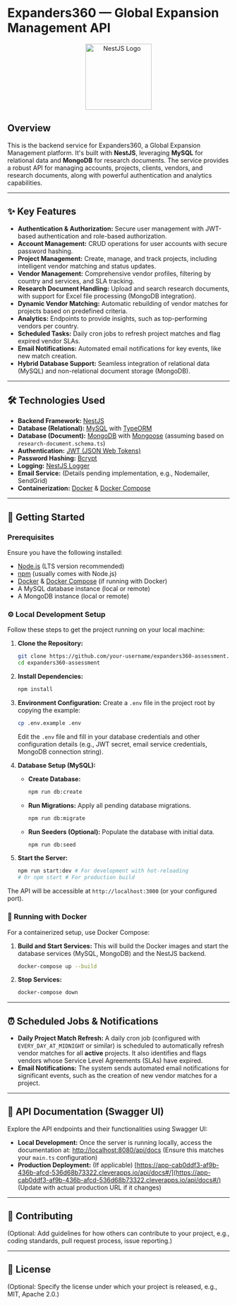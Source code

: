 # Expanders360 — Global Expansion Management API

<p align="center">
  <a href="http://nestjs.com/" target="_blank">
    <img src="https://nestjs.com/img/logo_text.svg" width="150" alt="NestJS Logo" />
  </a>
</p>

## Overview

This is the backend service for Expanders360, a Global Expansion Management platform. It's built with **NestJS**, leveraging **MySQL** for relational data and **MongoDB** for research documents. The service provides a robust API for managing accounts, projects, clients, vendors, and research documents, along with powerful authentication and analytics capabilities.

---

## ✨ Key Features

- **Authentication & Authorization:** Secure user management with JWT-based authentication and role-based authorization.
- **Account Management:** CRUD operations for user accounts with secure password hashing.
- **Project Management:** Create, manage, and track projects, including intelligent vendor matching and status updates.
- **Vendor Management:** Comprehensive vendor profiles, filtering by country and services, and SLA tracking.
- **Research Document Handling:** Upload and search research documents, with support for Excel file processing (MongoDB integration).
- **Dynamic Vendor Matching:** Automatic rebuilding of vendor matches for projects based on predefined criteria.
- **Analytics:** Endpoints to provide insights, such as top-performing vendors per country.
- **Scheduled Tasks:** Daily cron jobs to refresh project matches and flag expired vendor SLAs.
- **Email Notifications:** Automated email notifications for key events, like new match creation.
- **Hybrid Database Support:** Seamless integration of relational data (MySQL) and non-relational document storage (MongoDB).

---

## 🛠 Technologies Used

- **Backend Framework:** [NestJS](https://nestjs.com/)
- **Database (Relational):** [MySQL](https://www.mysql.com/) with [TypeORM](https://typeorm.io/)
- **Database (Document):** [MongoDB](https://www.mongodb.com/) with [Mongoose](https://mongoosejs.com/) (assuming based on `research-document.schema.ts`)
- **Authentication:** [JWT (JSON Web Tokens)](https://jwt.io/)
- **Password Hashing:** [Bcrypt](https://www.npmjs.com/package/bcrypt)
- **Logging:** [NestJS Logger](https://docs.nestjs.com/techniques/logger)
- **Email Service:** (Details pending implementation, e.g., Nodemailer, SendGrid)
- **Containerization:** [Docker](https://www.docker.com/) & [Docker Compose](https://docs.docker.com/compose/)

---

## 🚀 Getting Started

### Prerequisites

Ensure you have the following installed:

- [Node.js](https://nodejs.org/en/) (LTS version recommended)
- [npm](https://www.npmjs.com/) (usually comes with Node.js)
- [Docker](https://www.docker.com/products/docker-desktop) & [Docker Compose](https://docs.docker.com/compose/install/) (if running with Docker)
- A MySQL database instance (local or remote)
- A MongoDB instance (local or remote)

### ⚙️ Local Development Setup

Follow these steps to get the project running on your local machine:

1.  **Clone the Repository:**

    ```bash
    git clone https://github.com/your-username/expanders360-assessment.git # Replace with your repo URL
    cd expanders360-assessment
    ```

2.  **Install Dependencies:**

    ```bash
    npm install
    ```

3.  **Environment Configuration:**
    Create a `.env` file in the project root by copying the example:

    ```bash
    cp .env.example .env
    ```

    Edit the `.env` file and fill in your database credentials and other configuration details (e.g., JWT secret, email service credentials, MongoDB connection string).

4.  **Database Setup (MySQL):**
    - **Create Database:**
      ```bash
      npm run db:create
      ```
    - **Run Migrations:** Apply all pending database migrations.
      ```bash
      npm run db:migrate
      ```
    - **Run Seeders (Optional):** Populate the database with initial data.
      ```bash
      npm run db:seed
      ```

5.  **Start the Server:**
    ```bash
    npm run start:dev # For development with hot-reloading
    # Or npm start # For production build
    ```

The API will be accessible at `http://localhost:3000` (or your configured port).

### 🐳 Running with Docker

For a containerized setup, use Docker Compose:

1.  **Build and Start Services:** This will build the Docker images and start the database services (MySQL, MongoDB) and the NestJS backend.

    ```bash
    docker-compose up --build
    ```

2.  **Stop Services:**
    ```bash
    docker-compose down
    ```

---

## ⏰ Scheduled Jobs & Notifications

- **Daily Project Match Refresh:** A daily cron job (configured with `EVERY_DAY_AT_MIDNIGHT` or similar) is scheduled to automatically refresh vendor matches for all **active** projects. It also identifies and flags vendors whose Service Level Agreements (SLAs) have expired.
- **Email Notifications:** The system sends automated email notifications for significant events, such as the creation of new vendor matches for a project.

---

## 📖 API Documentation (Swagger UI)

Explore the API endpoints and their functionalities using Swagger UI:

- **Local Development:** Once the server is running locally, access the documentation at:
  [http://localhost:8080/api/docs](http://localhost:8080/api/docs) (Ensure this matches your `main.ts` configuration)
- **Production Deployment:** (If applicable)
  [https://app-cab0ddf3-af9b-436b-afcd-536d68b73322.cleverapps.io/api/docs#/](https://app-cab0ddf3-af9b-436b-afcd-536d68b73322.cleverapps.io/api/docs#/) (Update with actual production URL if it changes)

---

## 🤝 Contributing

(Optional: Add guidelines for how others can contribute to your project, e.g., coding standards, pull request process, issue reporting.)

---

## 📄 License

(Optional: Specify the license under which your project is released, e.g., MIT, Apache 2.0.)
